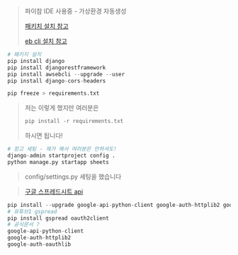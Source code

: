 

> 파이참 IDE 사용중 - 가상환경 자동생성
>
> [패키치 설치 참고](https://velog.io/@lemontech119/DRF%EB%A1%9C-api-%EC%84%9C%EB%B2%84-%EA%B0%9C%EB%B0%9C0)
>
> [eb cli 설치 참고](https://docs.aws.amazon.com/ko_kr/elasticbeanstalk/latest/dg/eb-cli3-install-windows.html)

```python
# 패키지 설치
pip install django
pip install djangorestframework
pip install awsebcli --upgrade --user
pip install django-cors-headers

pip freeze > requirements.txt
```

> 저는 이렇게 했지만 여러분은
>
> ```python
> pip install -r requirements.txt
> ```
>
> 하시면 됩니다!



```python
# 장고 세팅 - 제가 해서 여러분은 안하셔도!
django-admin startproject config .
python manage.py startapp sheets
```



> config/settings.py 세팅을 했습니다



> [구글 스프레드시트 api](https://developers.google.com/sheets/api/quickstart/python)

```python
pip install --upgrade google-api-python-client google-auth-httplib2 google-auth-oauthlib
# 유튜브1 gspread
pip install gspread oauth2client
# 공식문서 ?
google-api-python-client
google-auth-httplib2
google-auth-oauthlib
```













